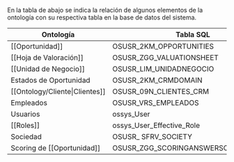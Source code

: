 
En la tabla de abajo se indica la relación de algunos elementos de la ontología con su respectiva tabla en la base de datos del sistema.

| Ontología                      | Tabla SQL                           |
| ------------------------------ | ----------------------------------- |
| [[Oportunidad]]                | OSUSR_2KM_OPPORTUNITIES             |
| [[Hoja de Valoración]]         | OSUSR_ZGG_VALUATIONSHEET            |
| [[Unidad de Negocio]]          | OSUSR_LIM_UNIDADNEGOCIO             |
| Estados de Oportunidad         | OSUSR_2KM_CRMDOMAIN                 |
| [[Ontology/Cliente\|Clientes]] | OSUSR_09N_CLIENTES_CRM              |
| Empleados                      | OSUSR_VRS_EMPLEADOS                 |
| Usuarios                       | ossys_User                          |
| [[Roles]]                      | ossys_User_Effective_Role           |
| Sociedad                       | OSUSR_ SFRV_SOCIETY                 |
| Scoring de [[Oportunidad]]     | OSUSR_ZGG_SCORINGANSWERSOPPORTUNITY |

